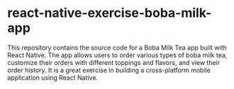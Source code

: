 # react-native-exercise-boba-milk-app
This repository contains the source code for a Boba Milk Tea app built with React Native. The app allows users to order various types of boba milk tea, customize their orders with different toppings and flavors, and view their order history. It is a great exercise in building a cross-platform mobile application using React Native.
